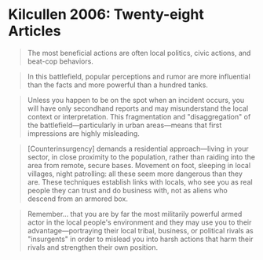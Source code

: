 # Kilcullen 2006: Twenty-eight Articles

> The most beneficial actions are often local politics, civic actions, and beat-cop behaviors.

> In this battlefield, popular perceptions and rumor are more influential than the facts and more powerful than a hundred tanks.

> Unless you happen to be on the spot when an incident occurs, you will have only secondhand reports and may misunderstand the local context or interpretation. This fragmentation and "disaggregation" of the battlefield—particularly in urban areas—means that first impressions are highly misleading.

> [Counterinsurgency] demands a residential approach—living in your sector, in close proximity to the population, rather than raiding into the area from remote, secure bases. Movement on foot, sleeping in local villages, night patrolling: all these seem more dangerous than they are. These techniques establish links with locals, who see you as real people they can trust and do business with, not as aliens who descend from an armored box.

> Remember... that you are by far the most militarily powerful armed actor in the local people's environment and they may use you to their advantage—portraying their local tribal, business, or political rivals as "insurgents" in order to mislead you into harsh actions that harm their rivals and strengthen their own position.